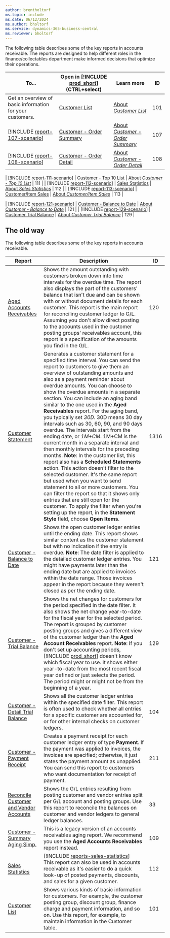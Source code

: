```yaml
---
author: brentholtorf
ms.topic: include
ms.date: 06/12/2024
ms.author: bholtorf
ms.service: dynamics-365-business-central
ms.reviewer: bholtorf
---
```



The following table describes some of the key reports in accounts receivable. The reports are designed to help different roles in the finance/collectables department make informed decisions that optimize their operations.

<!-- pending merge of finance report PR
| [!INCLUDE [report-33-scenario](../includes/report-33-scenario-include.md)] | [Reconcile Customer and Vendor Accounts](https://businesscentral.dynamics.com?report=33) | [About *Reconcile Customer and Vendor Accounts*](../reports/report-33.md) | 33 | 
-->
<!-- 
|  | [Customer - Detail Trial Balance](https://businesscentral.dynamics.com?report=104) | [About *Customer - Detail Trial Balance*](../reports/report-104.md) | 104 | 
-->

| To... | Open in [!INCLUDE [prod_short](prod_short.md)] (CTRL+select) | Learn more | ID | 
|-------|------------| ------------|----|
| Get an overview of basic information for your customers. | [Customer List](https://businesscentral.dynamics.com?report=101) | [About *Customer List*](../reports/report-101.md) | 101 |
| [!INCLUDE [report-107-scenario](../includes/report-107-scenario-include.md)] | [Customer - Order Summary](https://businesscentral.dynamics.com?report=107) | [About *Customer - Order Summary*](../reports/report-107.md) | 107 |
| [!INCLUDE [report-108-scenario](../includes/report-108-scenario-include.md)] | [Customer - Order Detail](https://businesscentral.dynamics.com?report=108) | [About *Customer - Order Detail*](../reports/report-108.md) | 108 |
<!-- 
|  | [Customer - Summary Aging Simp.](https://businesscentral.dynamics.com?report=109) | [About *Customer - Summary Aging Simp.*](../reports/report-109.md) | 109 |
-->
| [!INCLUDE [report-111-scenario](../includes/report-111-scenario-include.md)] | [Customer - Top 10 List](https://businesscentral.dynamics.com?report=111) | [About *Customer - Top 10 List*](../reports/report-111.md) | 111 |
| [!INCLUDE [report-112-scenario](../includes/report-112-scenario-include.md)] | [Sales Statistics](https://businesscentral.dynamics.com?report=112) | [About *Sales Statistics*](../reports/report-112.md) | 112 |
| [!INCLUDE [report-113-scenario](../includes/report-113-scenario-include.md)] | [Customer/Item Sales](https://businesscentral.dynamics.com?report=113) | [About *Customer/Item Sales*](../reports/report-113.md) | 113 |
<!-- 
|  | [Aged Accounts Receivables](https://businesscentral.dynamics.com?report=120) | [About *Aged Accounts Receivables*](../reports/report-120.md) | 120 |
 -->
| [!INCLUDE [report-121-scenario](../includes/report-121-scenario-include.md)]  | [Customer - Balance to Date](https://businesscentral.dynamics.com?report=121) | [About *Customer - Balance to Date*](../reports/report-121.md) | 121 |
| [!INCLUDE [report-129-scenario](../includes/report-129-scenario-include.md)] | [Customer Trial Balance](https://businesscentral.dynamics.com?report=129) | [About *Customer Trial Balance*](../reports/report-129.md) | 129 |
<!-- 
|  | [Customer - Payment Receipt](https://businesscentral.dynamics.com?report=211) | [About *Customer - Payment Receipt*](../reports/report-211.md) | 211 |
|  | [Customer Statement](https://businesscentral.dynamics.com?report=1316) | [About *Customer Statement*](../reports/report-1316.md) | 1316 | 
-->


## The old way

The following table describes some of the key reports in accounts receivable.

| Report | Description | ID |
|--|--|--|
| [Aged Accounts Receivables](https://businesscentral.dynamics.com?report=120) | Shows the amount outstanding with customers broken down into time intervals for the overdue time. The report also displays the part of the customers' balance that isn't due and can be shown with or without document details for each customer. This report is the main report for reconciling customer ledger to G/L. Assuming you don't allow direct posting to the accounts used in the customer posting groups' receivables account, this report is a specification of the amounts you find in the G/L. | 120 |
| [Customer Statement](https://businesscentral.dynamics.com?report=1316) | Generates a customer statement for a specified time interval. You can send the report to customers to give them an overview of outstanding amounts and also as a payment reminder about overdue amounts. You can choose to show the overdue amounts in a separate section. You can include an aging band similar to the one used in the **Aged Receivables** report. For the aging band, you typically set *30D*. 30D means 30 day intervals such as 30, 60, 90, and 90 days overdue. The intervals start from the ending date, or *1M+CM*. 1M+CM is the current month in a separate interval and then monthly intervals for the preceding months. **Note**: In the customer list, this report also has a **Scheduled Statements** action. This action doesn't filter to the selected customer. It's the same report but used when you want to send statement to all or more customers. You can filter the report so that it shows only entries that are still open for the customer. To apply the filter when you're setting up the report, in the **Statement Style** field, choose **Open Items**. | 1316 |
| [Customer - Balance to Date](https://businesscentral.dynamics.com?report=121) | Shows the open customer ledger entries until the ending date. This report shows similar content as the customer statement but with no indication if the entry is overdue. **Note**: The date filter is applied to the detailed customer ledger entries. You might have payments later than the ending date but are applied to invoices within the date range. Those invoices appear in the report because they weren't closed as per the ending date. | 121 | 
| [Customer - Trial Balance](https://businesscentral.dynamics.com?report=129) | Shows the net changes for customers for the period specified in the date filter. It also shows the net change year-to-date for the fiscal year for the selected period. The report is grouped by customer posting groups and gives a different view of the customer ledger than the **Aged Account Receivables** report. **Note**: If you don't set up accounting periods, [!INCLUDE [prod_short](prod_short.md)] doesn't know which fiscal year to use. It shows either year-to-date from the most recent fiscal year defined or just selects the period. The period might or might not be from the beginning of a year.| 129 |
| [Customer - Detail Trial Balance](https://businesscentral.dynamics.com?report=104) | Shows all the customer ledger entries within the specified date filter. This report is often used to check whether all entries for a specific customer are accounted for, or for other internal checks on customer ledgers. | 104 |
| [Customer - Payment Receipt](https://businesscentral.dynamics.com?report=211) | Creates a payment receipt for each customer ledger entry of type **Payment**. If the payment was applied to invoices, the invoices are specified; otherwise, it just states the payment amount as unapplied. You can send this report to customers who want documentation for receipt of payment.| 211 |
| [Reconcile Customer and Vendor Accounts](https://businesscentral.dynamics.com?report=33) | Shows the G/L entries resulting from posting customer and vendor entries split per G/L account and posting groups. Use this report to reconcile the balances on customer and vendor ledgers to general ledger balances. | 33 |
| [Customer - Summary Aging Simp.](https://businesscentral.dynamics.com?report=109)| This is a legacy version of an accounts receivables aging report. We recommend you use the **Aged Accounts Receivables** report instead. | 109 |
| [Sales Statistics](https://businesscentral.dynamics.com?report=112) | [!INCLUDE [reports-sales-statistics](reports-sales-statistics.md)]<br>This report can also be used in accounts receivable as it's easier to do a quick look-up of posted payments, discounts, and sales for a given customer.| 112 |
| [Customer List](https://businesscentral.dynamics.com?report=101) | Shows various kinds of basic information for customers. For example, the customer posting group, discount group, finance charge and payment information, and so on. Use this report, for example, to maintain information in the Customer table.| 101 |